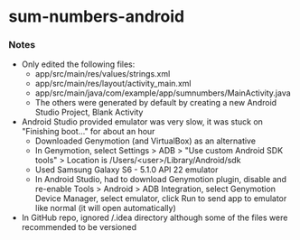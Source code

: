 # sum-numbers-android

### Notes
  * Only edited the following files: 
    * app/src/main/res/values/strings.xml
    * app/src/main/res/layout/activity_main.xml
    * app/src/main/java/com/example/app/sumnumbers/MainActivity.java
    * The others were generated by default by creating a new Android Studio Project, Blank Activity
  * Android Studio provided emulator was very slow, it was stuck on "Finishing boot..." for about an hour
    * Downloaded Genymotion (and VirtualBox) as an alternative
    * In Genymotion, select Settings > ADB > "Use custom Android SDK tools" > Location is /Users/\<user>/Library/Android/sdk
    * Used Samsung Galaxy S6 - 5.1.0 API 22 emulator
    * In Android Studio, had to download Genymotion plugin, disable and re-enable Tools > Android > ADB Integration, select Genymotion Device Manager, select emulator, click Run to send app to emulator like normal (it will open automatically)
  * In GitHub repo, ignored /.idea directory although some of the files were recommended to be versioned
